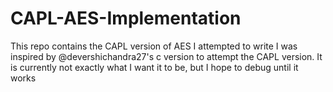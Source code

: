 # CAPL-AES-Implementation
This repo contains the CAPL version of AES I attempted to write
I was inspired by @devershichandra27's c version to attempt the CAPL version. It is currently not exactly what I want it to be, but I hope to debug until it works
